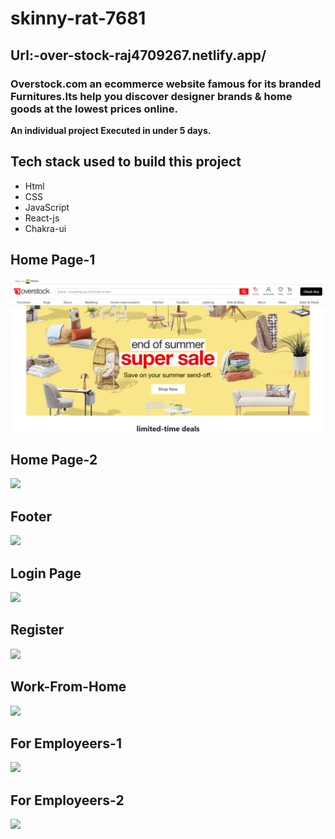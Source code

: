 # skinny-rat-7681



<h2>Url:-over-stock-raj4709267.netlify.app/</h2>



<h3>Overstock.com an ecommerce website famous for its branded Furnitures.Its help you discover designer brands &amp; home goods at the lowest prices online.</h3>

<b>An individual project Executed in under 5 days.
</b>

<h2>Tech stack used to build this project</h2>
    <ul>
        <li>Html</li>
        <li>CSS</li>
        <li>JavaScript</li>
        <li>React-js</li>
        <li>Chakra-ui</li>
    </ul>

## Home Page-1

<img src="./overstock/public/homepage1.png" >

## Home Page-2

<img  src="./monster/public/homepage-2.png">

## Footer

<img src="./monster/public/footer.png">

## Login Page

<img src="./monster/public/login.png" >

## Register

<img src="./monster/public/register.png">

## Work-From-Home

<img src="./monster/public/work-from-home-jobs.png">

## For Employeers-1

<img src="./monster/public/foremployeers-1.png" >

## For Employeers-2

<img src="./monster/public/foremployeers-2.png" >
